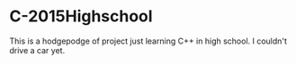 # C-2015Highschool
This is a hodgepodge of project just learning C++ in high school.
I couldn't drive a car yet.
